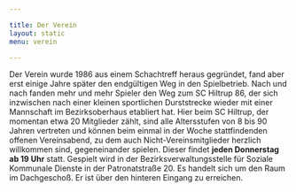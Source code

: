 ```yaml
---

title: Der Verein
layout: static
menu: verein

---
```


Der Verein wurde 1986 aus einem Schachtreff heraus gegründet, fand aber erst einige Jahre später den endgültigen Weg in den Spielbetrieb.
Nach und nach fanden mehr und mehr Spieler den Weg zum SC Hiltrup 86, der sich inzwischen nach einer kleinen sportlichen Durststrecke wieder mit einer Mannschaft im Bezirksoberhaus etabliert hat.
Hier beim SC Hiltrup, der momentan etwa 20 Mitglieder zählt, sind alle Altersstufen von 8 bis 90 Jahren vertreten und können beim einmal in der Woche stattfindenden offenen Vereinsabend, zu dem auch Nicht-Vereinsmitglieder herzlich willkommen sind, gegeneinander spielen. 
Dieser findet **jeden Donnerstag ab 19 Uhr** statt. Gespielt wird in der Bezirksverwaltungsstelle für Soziale Kommunale Dienste in der Patronatstraße 20. Es handelt sich um den Raum im Dachgeschoß. Er ist über den hinteren Eingang zu erreichen.


